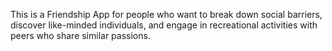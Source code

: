 This is a Friendship App for people who want to break down social barriers, discover like-minded individuals, and engage in recreational activities with peers who share similar passions.
